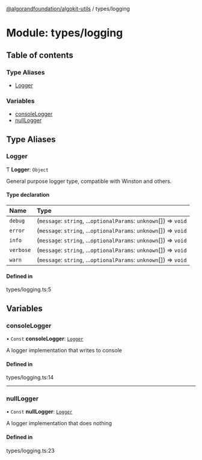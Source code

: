 [@algorandfoundation/algokit-utils](../README.md) / types/logging

# Module: types/logging

## Table of contents

### Type Aliases

- [Logger](types_logging.md#logger)

### Variables

- [consoleLogger](types_logging.md#consolelogger)
- [nullLogger](types_logging.md#nulllogger)

## Type Aliases

### Logger

Ƭ **Logger**: `Object`

General purpose logger type, compatible with Winston and others.

#### Type declaration

| Name | Type |
| :------ | :------ |
| `debug` | (`message`: `string`, ...`optionalParams`: `unknown`[]) => `void` |
| `error` | (`message`: `string`, ...`optionalParams`: `unknown`[]) => `void` |
| `info` | (`message`: `string`, ...`optionalParams`: `unknown`[]) => `void` |
| `verbose` | (`message`: `string`, ...`optionalParams`: `unknown`[]) => `void` |
| `warn` | (`message`: `string`, ...`optionalParams`: `unknown`[]) => `void` |

#### Defined in

types/logging.ts:5

## Variables

### consoleLogger

• `Const` **consoleLogger**: [`Logger`](types_logging.md#logger)

A logger implementation that writes to console

#### Defined in

types/logging.ts:14

___

### nullLogger

• `Const` **nullLogger**: [`Logger`](types_logging.md#logger)

A logger implementation that does nothing

#### Defined in

types/logging.ts:23
